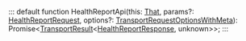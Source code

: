 :::
default function HealthReportApi(this: [That](./That.md), params?: [HealthReportRequest](./HealthReportRequest.md), options?: [TransportRequestOptionsWithMeta](./TransportRequestOptionsWithMeta.md)): Promise<[TransportResult](./TransportResult.md)<[HealthReportResponse](./HealthReportResponse.md), unknown>>;
:::
